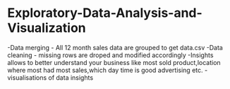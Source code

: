 # Exploratory-Data-Analysis-and-Visualization
-Data merging - All 12 month sales data are grouped to get data.csv
-Data cleaning - missing rows are droped and modified accordingly
-Insights allows to better understand your business like most sold product,location where most had most sales,which day time is good advertising etc.
-visualisations of data insights
